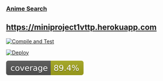### [Anime Search](https://miniproject1vttp.herokuapp.com)
## https://miniproject1vttp.herokuapp.com


[![Compile and Test](https://github.com/lutfi98abdullah/miniproject1/actions/workflows/pipeline1.yaml/badge.svg)](https://github.com/lutfi98abdullah/miniproject1/actions/workflows/main.yaml)

[![Deploy](https://github.com/lutfi98abdullah/miniproject1/actions/workflows/pipeline2.yaml/badge.svg)](https://github.com/lutfi98abdullah/miniproject1/actions/workflows/deploy.yaml)

![Coverage](.github/badges/jacoco.svg)
